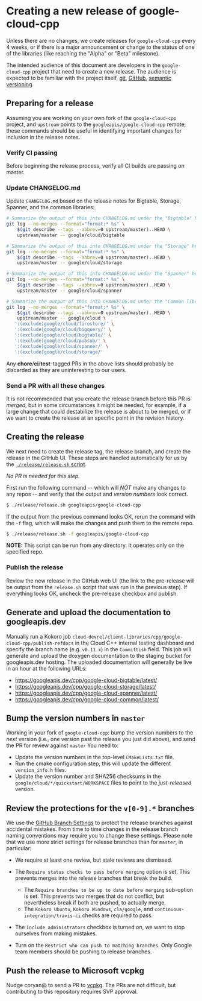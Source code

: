 # Creating a new release of google-cloud-cpp

Unless there are no changes, we create releases for `google-cloud-cpp` every
4 weeks, or if there is a major announcement or change to the status of one
of the libraries (like reaching the "Alpha" or "Beta" milestone).

The intended audience of this document are developers in the `google-cloud-cpp`
project that need to create a new release. The audience is expected to be
familiar with the project itself, [git][git-docs], [GitHub][github-guides],
[semantic versioning](https://semver.org).

## Preparing for a release

Assuming you are working on your own fork of the `google-cloud-cpp` project,
and `upstream` points to the `googleapis/google-cloud-cpp` remote, these
commands should be useful in identifying important changes for inclusion in the
release notes.

### Verify CI passing
Before beginning the release process, verify all CI builds are passing on 
master.

### Update CHANGELOG.md

Update `CHANGELOG.md` based on the release notes for Bigtable, Storage,
Spanner, and the common libraries:

```bash
# Summarize the output of this into CHANGELOG.md under the "Bigtable" header
git log --no-merges --format="format:* %s" \
    $(git describe --tags --abbrev=0 upstream/master)..HEAD \
    upstream/master -- google/cloud/bigtable
```

```bash
# Summarize the output of this into CHANGELOG.md under the "Storage" header
git log --no-merges --format="format:* %s" \
    $(git describe --tags --abbrev=0 upstream/master)..HEAD \
    upstream/master -- google/cloud/storage
```

```bash
# Summarize the output of this into CHANGELOG.md under the "Spanner" header
git log --no-merges --format="format:* %s" \
    $(git describe --tags --abbrev=0 upstream/master)..HEAD \
    upstream/master -- google/cloud/spanner
```

```bash
# Summarize the output of this into CHANGELOG.md under the "Common libraries" header
git log --no-merges --format="format:* %s" \
    $(git describe --tags --abbrev=0 upstream/master)..HEAD \
    upstream/master -- google/cloud \
   ':(exclude)google/cloud/firestore/' \
   ':(exclude)google/cloud/bigquery/' \
   ':(exclude)google/cloud/bigtable/' \
   ':(exclude)google/cloud/pubsub/' \
   ':(exclude)google/cloud/spanner/' \
   ':(exclude)google/cloud/storage/'
```

Any **chore**/**ci**/**test**-tagged PRs in the above lists should probably be
discarded as they are uninteresting to our users.

### Send a PR with all these changes

It is not recommended that you create the release branch before this PR is
*merged*, but in some circumstances it might be needed, for example, if a large
change that could destabilize the release is about to be merged, or if we want
to create the release at an specific point in the revision history.

## Creating the release

We next need to create the release tag, the release branch, and create the
release in the GitHub UI. These steps are handled automatically for us by the
[`./release/release.sh`
script](https://github.com/googleapis/google-cloud-cpp/blob/master/release/release.sh).

*No PR is needed for this step.*

First run the following command -- which will *NOT* make any changes to any
repos -- and verify that the output and *version numbers* look correct.

```bash
$ ./release/release.sh googleapis/google-cloud-cpp
```

If the output from the previous command looks OK, rerun the command with the
`-f` flag, which will make the changes and push them to the remote repo.

```bash
$ ./release/release.sh -f googleapis/google-cloud-cpp
```

**NOTE:** This script can be run from any directory. It operates only on the
specified repo.

### Publish the release

Review the new release in the GitHub web UI (the link to the pre-release will
be output from the `release.sh` script that was run in the previous step). If
everything looks OK, uncheck the pre-release checkbox and publish.

## Generate and upload the documentation to googleapis.dev

Manually run a Kokoro job
`cloud-devrel/client-libraries/cpp/google-cloud-cpp/publish-refdocs` in the
Cloud C++ internal testing dashboard and specify the branch name (e.g.
`v0.11.x`) in the `Committish` field. This job will generate and upload the
doxygen documentation to the staging bucket for googleapis.dev hosting. The
uploaded documentation will generally be live in an hour at the following URLs:
* https://googleapis.dev/cpp/google-cloud-bigtable/latest/
* https://googleapis.dev/cpp/google-cloud-storage/latest/
* https://googleapis.dev/cpp/google-cloud-spanner/latest/
* https://googleapis.dev/cpp/google-cloud-common/latest/

## Bump the version numbers in `master`

Working in your fork of `google-cloud-cpp`: bump the version numbers to the
*next* version (i.e., one version past the release you just did above), and
send the PR for review against `master` You need to:

- Update the version numbers in the top-level `CMakeLists.txt` file.
- Run the cmake configuration step, this will update the different
  `version_info.h` files.
- Update the version number and SHA256 checksums in the
  `google/cloud/*/quickstart/WORKSPACE` files to point to the *just-released*
  version.

## Review the protections for the `v[0-9].*` branches

We use the [GitHub Branch Settings][github-branch-settings] to protect the
release branches against accidental mistakes. From time to time changes in the
release branch naming conventions may require you to change these settings.
Please note that we use more strict settings for release branches than for
`master`, in particular:

* We require at least one review, but stale reviews are dismissed.
* The `Require status checks to pass before merging` option is set.
  This prevents merges into the release branches that break the build.
  * The `Require branches to be up to date before merging` sub-option
    is set. This prevents two merges that do not conflict, but nevertheless
    break if both are pushed, to actually merge.
  * The `Kokoro Ubuntu`, `Kokoro Windows`, `cla/google`, and
    `continuous-integration/travis-ci` checks are required to pass.

* The `Include administrators` checkbox is turned on, we want to stop ourselves
  from making mistakes.

* Turn on the `Restrict who can push to matching branches`. Only Google team
  members should be pushing to release branches.

[git-docs]: https://git-scm.com/doc
[github-guides]: https://guides.github.com/
[github-branch-settings]: https://github.com/googleapis/google-cloud-cpp/settings/branches

## Push the release to Microsoft vcpkg

Nudge coryan@ to send a PR to
[vcpkg](https://github.com/Microsoft/vcpkg/tree/master/ports/google-cloud-cpp).
The PRs are not difficult, but contributing to this repository requires SVP
approval.
